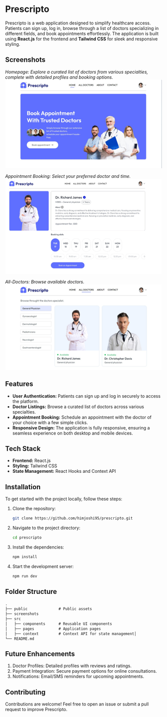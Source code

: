 # Prescripto

Prescripto is a web application designed to simplify healthcare access. Patients can sign up, log in, browse through a list of doctors specializing in different fields, and book appointments effortlessly. The application is built using **React.js** for the frontend and **Tailwind CSS** for sleek and responsive styling.

## Screenshots
*Homepage: Explore a curated list of doctors from various specialties, complete with detailed profiles and booking options.*
![Home-Page](./screenshots/home-page.jpg)


*Appointment Booking: Select your preferred doctor and time.*
![Book-Appointment](./screenshots/appointment.jpg)


*All-Doctors: Browse available doctors.*
![All-Doctors](./screenshots/all-doctors.jpg)

## Features

- **User Authentication:** Patients can sign up and log in securely to access the platform.
- **Doctor Listings:** Browse a curated list of doctors across various specialties.
- **Appointment Booking:** Schedule an appointment with the doctor of your choice with a few simple clicks.
- **Responsive Design:** The application is fully responsive, ensuring a seamless experience on both desktop and mobile devices.

## Tech Stack

- **Frontend:** React.js
- **Styling:** Tailwind CSS
- **State Management:** React Hooks and Context API

## Installation

To get started with the project locally, follow these steps:

1. Clone the repository:
   ```bash
   git clone https://github.com/himjoshi95/prescripto.git
   ```
2. Navigate to the project directory:
    ```bash
   cd prescripto
   ```
3. Install the dependencies:
    ```bash
   npm install
   ```
4. Start the development server:
    ```bash
   npm run dev
   ```

## Folder Structure
```
.
├── public              # Public assets
├── screenshots
├── src
│   ├── components      # Reusable UI components
│   ├── pages           # Application pages
│   ├── context         # Context API for state management│  
└── README.md
```




## Future Enhancements
1. Doctor Profiles: Detailed profiles with reviews and ratings.
2. Payment Integration: Secure payment options for online consultations.
3. Notifications: Email/SMS reminders for upcoming appointments.

## Contributing
Contributions are welcome! Feel free to open an issue or submit a pull request to improve Prescripto.

